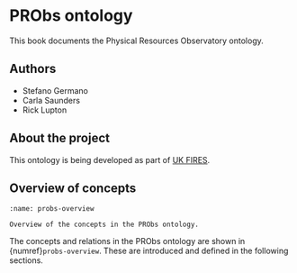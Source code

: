PRObs ontology
==============

This book documents the Physical Resources Observatory ontology.

Authors
-------

- Stefano Germano
- Carla Saunders
- Rick Lupton

About the project
-----------------

This ontology is being developed as part of [UK FIRES](https://ukfires.org).

Overview of concepts
--------------------

```{figure} figures/probs.ttl.svg
:name: probs-overview

Overview of the concepts in the PRObs ontology.
```

The concepts and relations in the PRObs ontology are shown in {numref}`probs-overview`. These are introduced and defined in the following sections.
